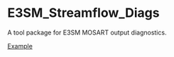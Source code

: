 # E3SM_Streamflow_Diags
A tool package for E3SM MOSART output diagnostics.

[Example](https://portal.nersc.gov/cfs/e3sm/tizhou/2024_Tutorial.viewer.html) 
